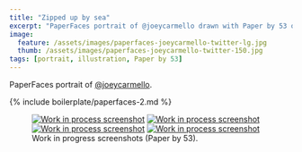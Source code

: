 ```yaml
---
title: "Zipped up by sea"
excerpt: "PaperFaces portrait of @joeycarmello drawn with Paper by 53 on an iPad."
image: 
  feature: /assets/images/paperfaces-joeycarmello-twitter-lg.jpg
  thumb: /assets/images/paperfaces-joeycarmello-twitter-150.jpg
tags: [portrait, illustration, Paper by 53]
---
```


PaperFaces portrait of <a href="http://twitter.com/joeycarmello">@joeycarmello</a>.

{% include boilerplate/paperfaces-2.md %}

<figure class="half">
	<a href="{{ site.url }}/assets/images/paperfaces-joeycarmello-process-1-lg.jpg"><img src="{{ site.url }}/assets/images/paperfaces-joeycarmello-process-1-600.jpg" alt="Work in process screenshot"></a>
	<a href="{{ site.url }}/assets/images/paperfaces-joeycarmello-process-2-lg.jpg"><img src="{{ site.url }}/assets/images/paperfaces-joeycarmello-process-2-600.jpg" alt="Work in process screenshot"></a>
	<a href="{{ site.url }}/assets/images/paperfaces-joeycarmello-process-3-lg.jpg"><img src="{{ site.url }}/assets/images/paperfaces-joeycarmello-process-3-600.jpg" alt="Work in process screenshot"></a>
	<a href="{{ site.url }}/assets/images/paperfaces-joeycarmello-process-4-lg.jpg"><img src="{{ site.url }}/assets/images/paperfaces-joeycarmello-process-4-600.jpg" alt="Work in process screenshot"></a>
	<figcaption>Work in progress screenshots (Paper by 53).</figcaption>
</figure>